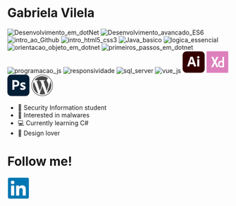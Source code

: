# Gabriela Vilela 
  <img src="https://raw.githubusercontent.com/GVilela/gabe/main/desenvolvimento_dotnet.png"  alt="Desenvolvimento_em_dotNet" height="50" width="50"></img>
  <img src="https://raw.githubusercontent.com/GVilela/gabe/main/dev_avancado_es6.png"  alt="Desenvolvimento_avancado_ES6" height="50" width="50"></img>
  <img src="https://raw.githubusercontent.com/GVilela/gabe/main/intro_git_github.png"  alt="intro_ao_Github" height="50" width="50"></img>
  <img src="https://raw.githubusercontent.com/GVilela/gabe/main/intro_html_css.png"  alt="intro_html5_css3" height="50" width="50"></img>
  <img src="https://raw.githubusercontent.com/GVilela/gabe/main/java_basico.png"  alt="Java_basico" height="50" width="50"></img>
  <img src="https://raw.githubusercontent.com/GVilela/gabe/main/logica_essencial.png"  alt="logica_essencial" height="50" width="50"></img>
  <img src="https://raw.githubusercontent.com/GVilela/gabe/main/oo_em_dotnet.png"  alt="orientacao_objeto_em_dotnet" height="50" width="50"></img>
  <img src="https://raw.githubusercontent.com/GVilela/gabe/main/primeiros_passos_dotnet.png"  alt="primeiros_passos_em_dotnet" height="50" width="50"></img>
  <img src="https://raw.githubusercontent.com/GVilela/gabe/main/prog_inter_js.png"  alt="programacao_js" height="50" width="50"></img>
  <img src="https://raw.githubusercontent.com/GVilela/gabe/main/responsividade.png"  alt="responsividade" height="50" width="50"></img>
  <img src="https://raw.githubusercontent.com/GVilela/gabe/main/sql_server.png"  alt="sql_server" height="50" width="50"></img>
  <img src="https://raw.githubusercontent.com/GVilela/gabe/main/vuejs.png"  alt="vue_js" height="50" width="50"></img>
  <img src="https://raw.githubusercontent.com/devicons/devicon/master/icons/illustrator/illustrator-plain.svg"  alt="adobe_Illustrator" height="50" width="50"></img>
<img src="https://raw.githubusercontent.com/devicons/devicon/master/icons/xd/xd-plain.svg"  alt="adobe_xd" height="50" width="50"></img>
  <img src="https://raw.githubusercontent.com/devicons/devicon/master/icons/photoshop/photoshop-plain.svg"  alt="adobe_photoshop" height="50" width="50"></img>
  <img src="https://raw.githubusercontent.com/devicons/devicon/master/icons/wordpress/wordpress-plain.svg"  alt="wordpress_icon" height="50" width="50"></img>

  - :closed_lock_with_key: Security Information student 
  - :japanese_ogre: Interested in malwares 
  - :computer: Currently learning C# 
  - :carousel_horse: Design lover 
  
# Follow me!
<a href="https://linkedin.com/in/gabrielavvilela/" target="_blank">
  <img src="https://raw.githubusercontent.com/devicons/devicon/master/icons/linkedin/linkedin-plain.svg" alt="linkedin-Gabriela" height="50" width="50" style="ma-width:100%">
</a>
